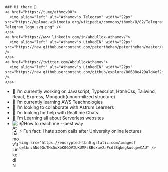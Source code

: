   
    ### Hi there 👋
    <a href="https://t.me/athmov00">
      <img align="left" alt="Athamov's Telegram" width="22px" src="https://upload.wikimedia.org/wikipedia/commons/thumb/8/82/Telegram_logo.svg/2048px-Telegram_logo.svg.png" />
    </a>
    <a href="https://www.linkedin.com/in/abdullox-athamov/">
      <img align="left" alt="Athamov's LinkedIN" width="22px" src="https://raw.githubusercontent.com/peterthehan/peterthehan/master/assets/linkedin.svg" />
    </a>
    <a href="https://twitter.com/AbdulloxAthamov">
      <img align="left" alt="Athamov's LinkedIN" width="22px" src="https://raw.githubusercontent.com/github/explore/80688e429a7d4ef2fca1e82350fe8e3517d3494d/topics/twitter/twitter.png" />
    </a>
<ul>
  <li>
 🔭 I’m currently working on Javascript, Typescript, Html/Css, Tailwind, React, Express, Mongodb(unnormilized structure)
  </li>
  <li>
 🌱 I’m currently learning AWS Teachnologies
  </li>
  <li>
 👯 I’m looking to collaborate with Astrum Learners
  </li>
  <li>
 🤔 I’m looking for help with Realtime Chats
  </li>
  <li>
 🏃 I'm Learning all about Serverless websites
  </li>
  <li>
    📫How to reach me --best way <a href="https://www.linkedin.com/in/abdullox-athamov/">
      <img align="left" alt="Athamov's LinkedIN" width="22px" src="https://raw.githubusercontent.com/peterthehan/peterthehan/master/assets/linkedin.svg" />
    </a>
  </li>
  <li>
 ⚡ Fun fact: I hate zoom calls after University online lectures
  </li>
</ul>

    <img src="https://encrypted-tbn0.gstatic.com/images?q=tbn:ANd9GcTHx5uXbK0GQVIUKUMPs8Bsxuv2aPcdlBqbeg&usqp=CAU" />
